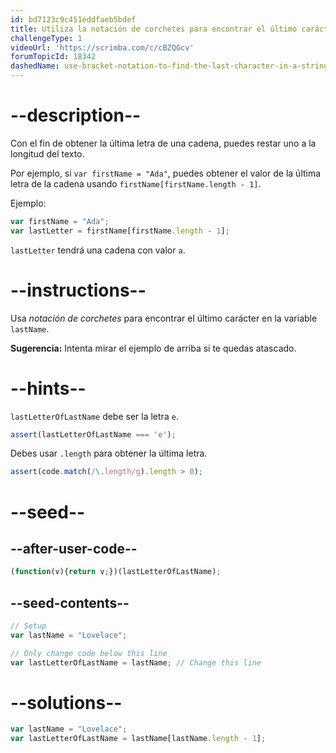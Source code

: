 ```yaml
---
id: bd7123c9c451eddfaeb5bdef
title: Utiliza la notación de corchetes para encontrar el último carácter en una cadena
challengeType: 1
videoUrl: 'https://scrimba.com/c/cBZQGcv'
forumTopicId: 18342
dashedName: use-bracket-notation-to-find-the-last-character-in-a-string
---
```


# --description--

Con el fin de obtener la última letra de una cadena, puedes restar uno a la longitud del texto.

Por ejemplo, si `var firstName = "Ada"`, puedes obtener el valor de la última letra de la cadena usando `firstName[firstName.length - 1]`.

Ejemplo:

```js
var firstName = "Ada";
var lastLetter = firstName[firstName.length - 1];
```

`lastLetter` tendrá una cadena con valor `a`.

# --instructions--

Usa <dfn>notación de corchetes</dfn> para encontrar el último carácter en la variable `lastName`.

**Sugerencia:** Intenta mirar el ejemplo de arriba si te quedas atascado.

# --hints--

`lastLetterOfLastName` debe ser la letra `e`.

```js
assert(lastLetterOfLastName === 'e');
```

Debes usar `.length` para obtener la última letra.

```js
assert(code.match(/\.length/g).length > 0);
```

# --seed--

## --after-user-code--

```js
(function(v){return v;})(lastLetterOfLastName);
```

## --seed-contents--

```js
// Setup
var lastName = "Lovelace";

// Only change code below this line
var lastLetterOfLastName = lastName; // Change this line
```

# --solutions--

```js
var lastName = "Lovelace";
var lastLetterOfLastName = lastName[lastName.length - 1];
```
